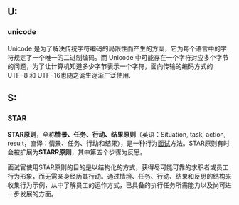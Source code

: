 

## U:

### unicode
Unicode 是为了解决传统字符编码的局限性而产生的方案，它为每个语言中的字符规定了一个唯一的二进制编码。而 Unicode 中可能存在一个字符对应多个字节的问题，为了让计算机知道多少字节表示一个字符，面向传输的编码方式的 UTF−8 和 UTF−16也随之诞生逐渐广泛使用.


## S:
### STAR
**STAR原则**，全称**情景、任务、行动、结果原则**（英语：Situation, task, action, result，直译：情景、任务、行动和结果），是一种行为[面试](https://zh.wikipedia.org/wiki/%E9%9D%A2%E8%AF%95 "面试")方法。STAR原则有时会被扩展为**STARR原则**，其中第五个步骤为反思。

面试官使用STAR原则的目的是以结构化的方式，获得尽可能可靠的求职者或员工行为形象，而无需亲身经历其行动。通过情境、任务、行动、结果和反思的结构来收集行为示例，从中了解员工的运作方式，已具备的执行任务所需能力以及尚可进一步发展的方面。